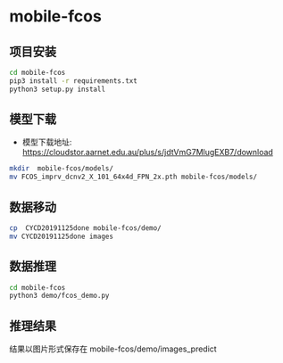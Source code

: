 # mobile-fcos

## 项目安装
```bash
cd mobile-fcos
pip3 install -r requirements.txt
python3 setup.py install
```

## 模型下载

- 模型下载地址: https://cloudstor.aarnet.edu.au/plus/s/jdtVmG7MlugEXB7/download
```bash
mkdir  mobile-fcos/models/
mv FCOS_imprv_dcnv2_X_101_64x4d_FPN_2x.pth mobile-fcos/models/
```

## 数据移动
```bash
cp  CYCD20191125done mobile-fcos/demo/
mv CYCD20191125done images
```

## 数据推理
```bash
cd mobile-fcos
python3 demo/fcos_demo.py

```

## 推理结果
结果以图片形式保存在 mobile-fcos/demo/images_predict
